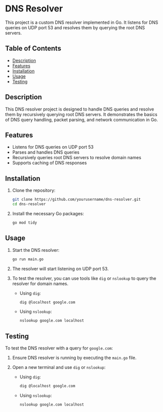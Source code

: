 # DNS Resolver

This project is a custom DNS resolver implemented in Go. It listens for DNS queries on UDP port 53 and resolves them by querying the root DNS servers.

## Table of Contents

- [Description](#description)
- [Features](#features)
- [Installation](#installation)
- [Usage](#usage)
- [Testing](#testing)

## Description

This DNS resolver project is designed to handle DNS queries and resolve them by recursively querying root DNS servers. It demonstrates the basics of DNS query handling, packet parsing, and network communication in Go.

## Features

- Listens for DNS queries on UDP port 53
- Parses and handles DNS queries
- Recursively queries root DNS servers to resolve domain names
- Supports caching of DNS responses

## Installation

1. Clone the repository:

   ```sh
   git clone https://github.com/yourusername/dns-resolver.git
   cd dns-resolver
   ```

2. Install the necessary Go packages:

   ```sh
   go mod tidy
   ```

## Usage

1. Start the DNS resolver:

   ```sh
   go run main.go
   ```

2. The resolver will start listening on UDP port 53.

3. To test the resolver, you can use tools like `dig` or `nslookup` to query the resolver for domain names.

   - Using `dig`:

     ```sh
     dig @localhost google.com
     ```

   - Using `nslookup`:

     ```sh
     nslookup google.com localhost
     ```

## Testing

To test the DNS resolver with a query for `google.com`:

1. Ensure DNS resolver is running by executing the `main.go` file.
2. Open a new terminal and use `dig` or `nslookup`:

   - Using `dig`:

     ```sh
     dig @localhost google.com
     ```

   - Using `nslookup`:

     ```sh
     nslookup google.com localhost
     ```
